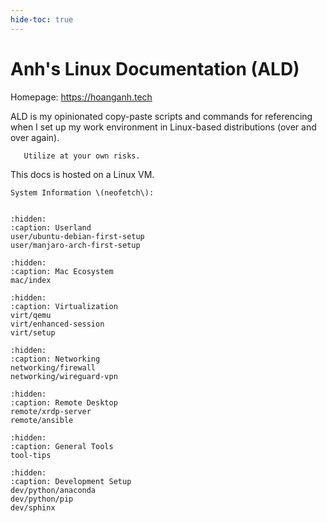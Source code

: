 ```yaml
---
hide-toc: true
---
```


# Anh's Linux Documentation \(ALD\)

Homepage: <https://hoanganh.tech>

ALD is my opinionated copy-paste scripts and commands for referencing when I set up my work environment in Linux-based distributions (over and over again).

```{warning}
   Utilize at your own risks.
```

This docs is hosted on a Linux VM.

```{note}
System Information \(neofetch\):
```

```{include} ./host-info.md

```

```{toctree}
:hidden:
:caption: Userland
user/ubuntu-debian-first-setup
user/manjaro-arch-first-setup
```

```{toctree}
:hidden:
:caption: Mac Ecosystem
mac/index
```

```{toctree}
:hidden:
:caption: Virtualization
virt/qemu
virt/enhanced-session
virt/setup
```

```{toctree}
:hidden:
:caption: Networking
networking/firewall
networking/wireguard-vpn
```

```{toctree}
:hidden:
:caption: Remote Desktop
remote/xrdp-server
remote/ansible
```

```{toctree}
:hidden:
:caption: General Tools
tool-tips
```

```{toctree}
:hidden:
:caption: Development Setup
dev/python/anaconda
dev/python/pip
dev/sphinx
```
